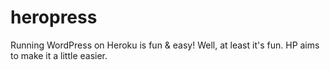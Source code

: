heropress
=========

Running WordPress on Heroku is fun &amp; easy! Well, at least it's fun. HP aims to make it a little easier.